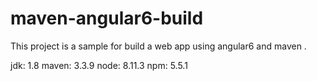 # maven-angular6-build
This project is a sample for build a web app using angular6 and maven .

jdk: 1.8
maven: 3.3.9
node: 8.11.3
npm: 5.5.1

